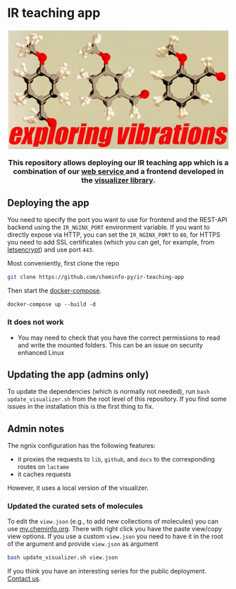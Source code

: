 # IR teaching app 

<h3 align="center">


<img src="TOC.png" width="500" alt="Banner" />

<p> This repository allows deploying our IR teaching app which is a combination of our <a href="https://github.com/cheminfo-py/xtbservice">web service </a> and a frontend developed in the <a href="https://github.com/NPellet/visualizer">visualizer library</a>.</p>
</h3>

 


## Deploying the app 

You need to specify the port you want to use for frontend and the REST-API backend using the `IR_NGINX_PORT` environment variable. 
If you want to directly expose via HTTP, you can set the `IR_NGINX_PORT` to `80`, for HTTPS you need to add SSL certificates (which you can get, for example, from [letsencrypt](https://letsencrypt.org/d)) and use port `443`.

Most conveniently, first clone the repo
```bash
git clone https://github.com/cheminfo-py/ir-teaching-app
```

Then start the [docker-compose](https://docs.docker.com/compose/install/). 

```
docker-compose up --build -d
```
### It does not work

- You may need to check that you have the correct permissions to read and write the mounted folders. This can be an issue on security enhanced Linux

## Updating the app (admins only)
To update the dependencies (which is normally not needed), run `bash update_visualizer.sh` from the root level of this repository. 
If you find some issues in the installation this is the first thing to fix. 

## Admin notes 

The ngnix configuration has the following features: 

- it proxies the requests to `lib`, `github`, and `docs` to the corresponding routes on `lactame`
- it caches requests 

However, it uses a local version of the visualizer.

### Updated the curated sets of molecules
To edit the `view.json` (e.g., to add new collections of molecules) you can use [my.cheminfo.org](https://my.cheminfo.org/). 
There with right click you have the paste view/copy view options. If you use a custom `view.json` you need to have it in the root of the argument and provide `view.json` as argument 

```bash
bash update_visualizer.sh view.json
```
 
If you think you have an interesting series for the public deployment. [Contact us](kjablonka.com).
